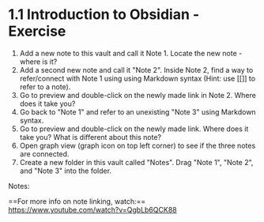 # 1.1 Introduction to Obsidian - Exercise

1. Add a new note to this vault and call it Note 1. Locate the new note - where is it?
2. Add a second new note and call it "Note 2".  Inside Note 2, find a way to refer/connect with Note 1 using using Markdown syntax (Hint: use [[]] to refer to a note).
3. Go to preview and double-click on the newly made link in Note 2. Where does it take you?
4. Go back to "Note 1" and refer to an unexisting "Note 3" using Markdown syntax.
5. Go to preview and double-click on the newly made link. Where does it take you? What is different about this note?
6. Open graph view (graph icon on top left corner) to see if the three notes are connected.
7. Create a new folder in this vault called "Notes". Drag "Note 1", "Note 2", and "Note 3" into the folder.

Notes:















==For more info on note linking, watch:== https://www.youtube.com/watch?v=QgbLb6QCK88
